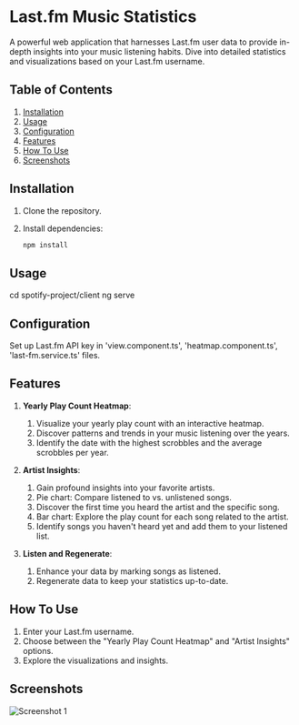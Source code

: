 # Last.fm Music Statistics

A powerful web application that harnesses Last.fm user data to provide in-depth insights into your music listening habits. Dive into detailed statistics and visualizations based on your Last.fm username.

## Table of Contents

1. [Installation](#installation)
2. [Usage](#usage)
3. [Configuration](#configuration)
4. [Features](#features)
5. [How To Use](#how-to-use)
6. [Screenshots](#screenshots)

## Installation

1. Clone the repository.
2. Install dependencies:

   ```bash
   npm install
   
## Usage

  cd spotify-project/client
  ng serve

## Configuration

Set up Last.fm API key in 'view.component.ts', 'heatmap.component.ts', 'last-fm.service.ts' files.

## Features

1. **Yearly Play Count Heatmap**:
   1. Visualize your yearly play count with an interactive heatmap.
   2. Discover patterns and trends in your music listening over the years.
   3. Identify the date with the highest scrobbles and the average scrobbles per year.
      
2. **Artist Insights**:
   1. Gain profound insights into your favorite artists.
   2. Pie chart: Compare listened to vs. unlistened songs.
   3. Discover the first time you heard the artist and the specific song.
   4. Bar chart: Explore the play count for each song related to the artist.
   5. Identify songs you haven't heard yet and add them to your listened list.
      
3. **Listen and Regenerate**:
   1. Enhance your data by marking songs as listened.
   2. Regenerate data to keep your statistics up-to-date.

## How To Use
1. Enter your Last.fm username.
2. Choose between the "Yearly Play Count Heatmap" and "Artist Insights" options.
3. Explore the visualizations and insights.

## Screenshots

![Screenshot 1](images/0.png)





